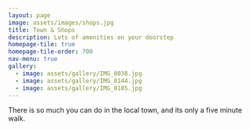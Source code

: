```yaml
---
layout: page
image: assets/images/shops.jpg
title: Town & Shops
description: Lots of amenities on your doorstep   
homepage-tile: true
homepage-tile-order: 700
nav-menu: true
gallery: 
  - image: assets/gallery/IMG_0038.jpg
  - image: assets/gallery/IMG_0144.jpg
  - image: assets/gallery/IMG_0185.jpg
---
```


There is so much you can do in the local town, and its only a five minute walk.
